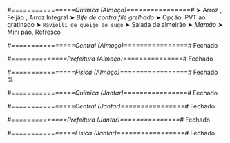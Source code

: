 
*#================Química (Almoço)================#*
➤ Arroz ,  Feijão ,  Arroz Integral
➤ *Bife de contra filé grelhado*
➤ Opção: PVT ao gratinado
➤ `Raviolli de queijo ao sugo`
➤ Salada de almeirão
➤ *Mamão*
➤ Mini pão, Refresco 

*#================Central (Almoço)================#*
Fechado

*#==============Prefeitura (Almoço)===============#*
Fechado

*#================Física (Almoço)=================#*
Fechado
%

*#================Química (Jantar)================#*
Fechado

*#================Central (Jantar)================#*
Fechado

*#==============Prefeitura (Jantar)===============#*
Fechado

*#================Física (Jantar)=================#*
Fechado
